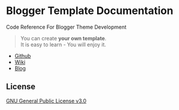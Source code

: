 # Blogger Template Documentation
Code Reference For Blogger Theme Development

> You can create **your own template**.  
> It is easy to learn - You will enjoy it.

- [Github](https://github.com/nikahmadz/Blogger-Template-Documentation)
- [Wiki](https://github.com/nikahmadz/Blogger-Template-Documentation/wiki)
- [Blog](https://templatedocumentation.blogspot.com)

## License
[GNU General Public License v3.0](https://github.com/nikahmadz/Blogger-Template-Documentation/blob/master/LICENSE)
